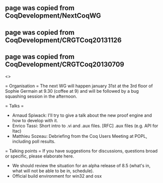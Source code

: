 ## page was copied from CoqDevelopment/NextCoqWG
## page was copied from CoqDevelopment/CRGTCoq20131126
## page was copied from CoqDevelopment/CRGTCoq20130709
<<TableOfContents>>

= Organisation =
The next WG will happen january 31st at the 3rd floor of Sophie Germain at 9.30 (coffee at
9) and will be followed by a bug squashing session in the afternoon.

= Talks =

 * Arnaud Spiwack: I'll try to give a talk about the new proof engine and how to develop with it.
 * Enrico Tassi: Short intro to .vi and .aux files. [RFC] .aux files (e.g. API for ltac)
 * Matthieu Sozeau: Debriefing from the Coq Users Meeting at POPL, including poll results.

= Talking points =
If you have suggestions for discussions, questions broad or specific, please elaborate here.

 * We should review the situation for an alpha release of 8.5 (what's in, what will not be able to be in, schedule).
 * Official build environment for win32 and osx
